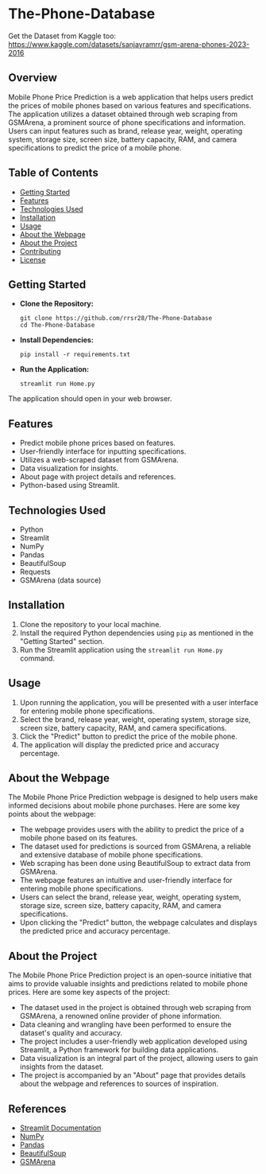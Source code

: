 # The-Phone-Database

Get the Dataset from Kaggle too:
https://www.kaggle.com/datasets/sanjayramrr/gsm-arena-phones-2023-2016

## Overview

Mobile Phone Price Prediction is a web application that helps users predict the prices of mobile phones based on various features and specifications. The application utilizes a dataset obtained through web scraping from GSMArena, a prominent source of phone specifications and information. Users can input features such as brand, release year, weight, operating system, storage size, screen size, battery capacity, RAM, and camera specifications to predict the price of a mobile phone.

## Table of Contents

- [Getting Started](#getting-started)
- [Features](#features)
- [Technologies Used](#technologies-used)
- [Installation](#installation)
- [Usage](#usage)
- [About the Webpage](#about-the-webpage)
- [About the Project](#about-the-project)
- [Contributing](#contributing)
- [License](#license)

## Getting Started

- **Clone the Repository:**
  ```
  git clone https://github.com/rrsr28/The-Phone-Database
  cd The-Phone-Database
  ```

- **Install Dependencies:**
  ```
  pip install -r requirements.txt
  ```

- **Run the Application:**
  ```
  streamlit run Home.py
  ```

The application should open in your web browser.

## Features

- Predict mobile phone prices based on features.
- User-friendly interface for inputting specifications.
- Utilizes a web-scraped dataset from GSMArena.
- Data visualization for insights.
- About page with project details and references.
- Python-based using Streamlit.

## Technologies Used

- Python
- Streamlit
- NumPy
- Pandas
- BeautifulSoup
- Requests
- GSMArena (data source)

## Installation

1. Clone the repository to your local machine.
2. Install the required Python dependencies using `pip` as mentioned in the "Getting Started" section.
3. Run the Streamlit application using the `streamlit run Home.py` command.

## Usage

1. Upon running the application, you will be presented with a user interface for entering mobile phone specifications.
2. Select the brand, release year, weight, operating system, storage size, screen size, battery capacity, RAM, and camera specifications.
3. Click the "Predict" button to predict the price of the mobile phone.
4. The application will display the predicted price and accuracy percentage.

## About the Webpage

The Mobile Phone Price Prediction webpage is designed to help users make informed decisions about mobile phone purchases. Here are some key points about the webpage:

- The webpage provides users with the ability to predict the price of a mobile phone based on its features.
- The dataset used for predictions is sourced from GSMArena, a reliable and extensive database of mobile phone specifications.
- Web scraping has been done using BeautifulSoup to extract data from GSMArena.
- The webpage features an intuitive and user-friendly interface for entering mobile phone specifications.
- Users can select the brand, release year, weight, operating system, storage size, screen size, battery capacity, RAM, and camera specifications.
- Upon clicking the "Predict" button, the webpage calculates and displays the predicted price and accuracy percentage.

## About the Project

The Mobile Phone Price Prediction project is an open-source initiative that aims to provide valuable insights and predictions related to mobile phone prices. Here are some key aspects of the project:

- The dataset used in the project is obtained through web scraping from GSMArena, a renowned online provider of phone information.
- Data cleaning and wrangling have been performed to ensure the dataset's quality and accuracy.
- The project includes a user-friendly web application developed using Streamlit, a Python framework for building data applications.
- Data visualization is an integral part of the project, allowing users to gain insights from the dataset.
- The project is accompanied by an "About" page that provides details about the webpage and references to sources of inspiration.

## References

- [Streamlit Documentation](https://docs.streamlit.io/stable/)
- [NumPy](https://numpy.org/)
- [Pandas](https://pandas.pydata.org/)
- [BeautifulSoup](https://www.crummy.com/software/BeautifulSoup/)
- [GSMArena](https://www.gsmarena.com/)
